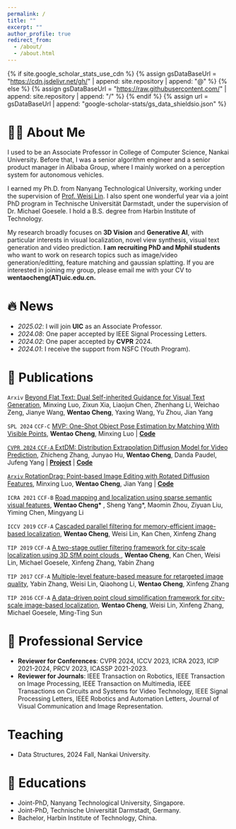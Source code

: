 ```yaml
---
permalink: /
title: ""
excerpt: ""
author_profile: true
redirect_from: 
  - /about/
  - /about.html
---
```


{% if site.google_scholar_stats_use_cdn %}
{% assign gsDataBaseUrl = "https://cdn.jsdelivr.net/gh/" | append: site.repository | append: "@" %}
{% else %}
{% assign gsDataBaseUrl = "https://raw.githubusercontent.com/" | append: site.repository | append: "/" %}
{% endif %}
{% assign url = gsDataBaseUrl | append: "google-scholar-stats/gs_data_shieldsio.json" %}

<span class='anchor' id='about-me'></span>

# 👨‍💻 About Me
<!-- I will join <a href="https://www.uic.edu.cn/en/">**UIC**</a> as an Associate Professor in February 2025.  -->

I used to be an Associate Professor in College of Computer Science, Nankai University. Before that, I was a senior algorithm engineer and a senior product manager in Alibaba Group, where I mainly worked on a perception system for autonomous vehicles. 


I earned my Ph.D. from Nanyang Technological University, working under the supervision of <a href='https://personal.ntu.edu.sg/wslin/'>Prof. Weisi Lin</a>. I also spent one wonderful year via a joint PhD program in Technische Universität Darmstadt, under the supervision of Dr. Michael Goesele. I hold a B.S. degree from Harbin Institute of Technology.

My research broadly focuses on **3D Vision** and **Generative AI**, with particular interests in visual localization, novel view synthesis, visual text generation and video prediction. **I am recruiting PhD and Mphil students** who want to work on research topics such as image/video generation/editting, feature matching and gaussian splatting. If you are interested in joining my group, please email me with your CV to **wentaocheng(AT)uic.edu.cn.**

<!-- My research interest includes neural machine translation and computer vision. I have published more than 100 papers at the top international AI conferences with total <a href='https://scholar.google.com/citations?user=DhtAFkwAAAAJ'>google scholar citations <strong><span id='total_cit'>260000+</span></strong></a> (You can also use google scholar badge <a href='https://scholar.google.com/citations?user=DhtAFkwAAAAJ'><img src="https://img.shields.io/endpoint?url={{ url | url_encode }}&logo=Google%20Scholar&labelColor=f6f6f6&color=9cf&style=flat&label=citations"></a>). -->


# 🔥 News
- *2025.02*: I will join **UIC** as an Associate Professor.
- *2024.08*: One paper accepted by IEEE Signal Processing Letters. 
- *2024.02*: One paper accepted by **CVPR** 2024.
- *2024.01*: I receive the support from NSFC (Youth Program).

# 📝 Publications 

<!-- <div class='paper-box'><div class='paper-box-image'><div><div class="badge">ICRA 2021</div><img src='images/500x300.png' alt="sym" width="100%"></div></div>
<div class='paper-box-text' markdown="1"> -->

<code class="language-plaintext highlighter-rouge">Arxiv</code> <a href="https://arxiv.org/pdf/2501.05892">Beyond Flat Text: Dual Self-inherited Guidance for Visual Text Generation</a>, Minxing Luo, Zixun Xia, Liaojun Chen, Zhenhang Li, Weichao Zeng, Jianye Wang, <strong>Wentao Cheng</strong>, Yaxing Wang, Yu Zhou, Jian Yang

<code class="language-plaintext highlighter-rouge">SPL 2024</code> 
<code class="language-plaintext highlighter-temp">CCF-C</code>
<a href="https://ieeexplore.ieee.org/abstract/document/10705059">MVP: One-Shot Object Pose Estimation by Matching With Visible Points</a>, <strong>Wentao Cheng</strong>, Minxing Luo | <a href="https://github.com/wtchengcv/MVP"><strong>Code</strong>

<code class="language-plaintext highlighter-rouge">CVPR 2024</code> 
<code class="language-plaintext highlighter-temp">CCF-A</code>
<a href="https://zzcheng.top/assets/pdf/2024_CVPR_ExtDM.pdf">ExtDM: Distribution Extrapolation Diffusion Model for Video Prediction</a>, Zhicheng Zhang, Junyao Hu, <strong>Wentao Cheng</strong>, Danda Paudel, Jufeng Yang | <a href="https://zzcheng.top/ExtDM"><strong>Project</strong></a> | <a href="https://github.com/nku-zhichengzhang/ExtDM"><strong>Code</strong>

<code class="language-plaintext highlighter-rouge">Arxiv</code> <a href="https://arxiv.org/pdf/2401.06442">RotationDrag: Point-based Image Editing with Rotated Diffusion Features</a>, Minxing Luo, <strong>Wentao Cheng</strong>, Jian Yang | <a href="https://github.com/Tony-Lowe/RotationDrag"><strong>Code</strong>
</a>

<code class="language-plaintext highlighter-rouge">ICRA 2021</code>
<code class="language-plaintext highlighter-temp">CCF-B</code> <a href="https://arxiv.org/pdf/2108.05047.pdf">Road mapping and localization using sparse semantic visual features</a>, <strong>Wentao Cheng* </strong>, Sheng Yang*, Maomin Zhou, Ziyuan Liu, Yiming Chen, Mingyang Li

<code class="language-plaintext highlighter-rouge">ICCV 2019</code>
<code class="language-plaintext highlighter-temp">CCF-A</code> <a href="https://openaccess.thecvf.com/content_ICCV_2019/papers/Cheng_Cascaded_Parallel_Filtering_for_Memory-Efficient_Image-Based_Localization_ICCV_2019_paper.pdf">Cascaded parallel filtering for memory-efficient image-based localization</a>, <strong>Wentao Cheng</strong>, Weisi Lin, Kan Chen, Xinfeng Zhang

<code class="language-plaintext highlighter-rouge">TIP  2019</code>
<code class="language-plaintext highlighter-temp">CCF-A</code> <a href="https://ieeexplore.ieee.org/abstract/document/8704253/">A two-stage outlier filtering framework for city-scale localization using 3D SfM point clouds
</a>, <strong>Wentao Cheng</strong>, Kan Chen, Weisi Lin, Michael Goesele, Xinfeng Zhang, Yabin Zhang

<code class="language-plaintext highlighter-rouge">TIP  2017</code>
<code class="language-plaintext highlighter-temp">CCF-A</code> <a href="https://ieeexplore.ieee.org/abstract/document/8063430/">Multiple-level feature-based measure for retargeted image quality</a>, Yabin Zhang, Weisi Lin, Qiaohong Li, <strong>Wentao Cheng</strong>, Xinfeng Zhang

<code class="language-plaintext highlighter-rouge">TIP  2016</code>
<code class="language-plaintext highlighter-temp">CCF-A</code> <a href="https://ieeexplore.ieee.org/abstract/document/7725940/">A data-driven point cloud simplification framework for city-scale image-based localization</a>, <strong>Wentao Cheng</strong>, Weisi Lin, Xinfeng Zhang, Michael Goesele, Ming-Ting Sun


<!-- [**Project**](https://scholar.google.com/citations?view_op=view_citation&hl=zh-CN&user=DhtAFkwAAAAJ&citation_for_view=DhtAFkwAAAAJ:ALROH1vI_8AC) <strong><span class='show_paper_citations' data='DhtAFkwAAAAJ:ALROH1vI_8AC'></span></strong>
- Lorem ipsum dolor sit amet, consectetur adipiscing elit. Vivamus ornare aliquet ipsum, ac tempus justo dapibus sit amet. 
</div>
</div> -->

<!-- - [Lorem ipsum dolor sit amet, consectetur adipiscing elit. Vivamus ornare aliquet ipsum, ac tempus justo dapibus sit amet](https://github.com), A, B, C, **CVPR 2020** -->

# 💼 Professional Service  
- **Reviewer for Conferences**: CVPR 2024, ICCV 2023, ICRA 2023, ICIP 2021-2024, PRCV 2023, ICASSP 2021-2023.
- **Reviewer for Journals**: IEEE Transaction on Robotics, IEEE Transaction on Image Processing, IEEE Transaction on Multimedia, IEEE Transactions on Circuits and Systems for Video Technology, IEEE Signal Processing Letters, IEEE Robotics and Automation Letters, Journal of Visual Communication and Image Representation.

# <i class="fas fa-book"></i> Teaching
- Data Structures, 2024 Fall, Nankai University.



# 📖 Educations
- Joint-PhD, Nanyang Technological University, Singapore. 
- Joint-PhD, Technische Universität Darmstadt, Germany. 
- Bachelor, Harbin Institute of Technology, China.

